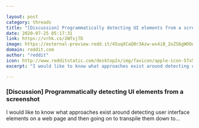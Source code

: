 ```yaml
---

layout: post
category: threads
title: "[Discussion] Programmatically detecting UI elements from a screenshot"
date: 2020-07-25 05:17:31
link: https://vrhk.co/2WTsj7D
image: https://external-preview.redd.it/45uqXCaQ0r3Azw-ws4iB_2oZS6gWOOAQy7AVIgofZ5k.jpg?width=1200&height=628.272251309&auto=webp&crop=1200:628.272251309,smart&s=540a4efa9ea95b7043ad3e505b4ab729b41bf915
domain: reddit.com
author: "reddit"
icon: http://www.redditstatic.com/desktop2x/img/favicon/apple-icon-57x57.png
excerpt: "I would like to know what approaches exist around detecting user interface elements on a web page and then going on to transpile them down to..."

---
```


### [Discussion] Programmatically detecting UI elements from a screenshot

I would like to know what approaches exist around detecting user interface elements on a web page and then going on to transpile them down to...